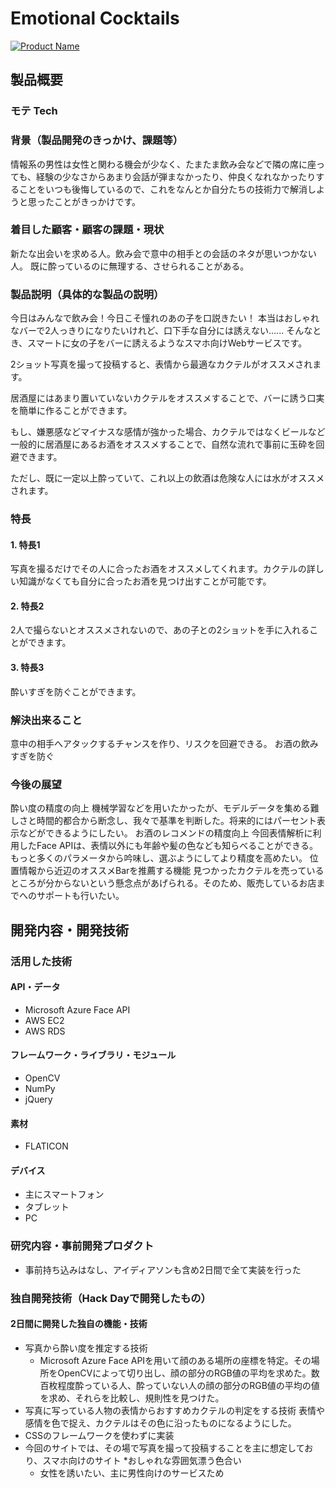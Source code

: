 # Emotional Cocktails

[![Product Name](https://raw.github.com/GabLeRoux/WebMole/master/ressources/WebMole_Youtube_Video.png)](https://www.youtube.com/channel/UC4PtjOfZTbVp9DwtJv82Lzg)

## 製品概要
### モテ Tech

### 背景（製品開発のきっかけ、課題等）
情報系の男性は女性と関わる機会が少なく、たまたま飲み会などで隣の席に座っても、経験の少なさからあまり会話が弾まなかったり、仲良くなれなかったりすることをいつも後悔しているので、これをなんとか自分たちの技術力で解消しようと思ったことがきっかけです。

### 着目した顧客・顧客の課題・現状
新たな出会いを求める人。飲み会で意中の相手との会話のネタが思いつかない人。
既に酔っているのに無理する、させられることがある。

### 製品説明（具体的な製品の説明）
今日はみんなで飲み会！今日こそ憧れのあの子を口説きたい！
本当はおしゃれなバーで2人っきりになりたいけれど、口下手な自分には誘えない......
そんなとき、スマートに女の子をバーに誘えるようなスマホ向けWebサービスです。

2ショット写真を撮って投稿すると、表情から最適なカクテルがオススメされます。

居酒屋にはあまり置いていないカクテルをオススメすることで、バーに誘う口実を簡単に作ることができます。

もし、嫌悪感などマイナスな感情が強かった場合、カクテルではなくビールなど一般的に居酒屋にあるお酒をオススメすることで、自然な流れで事前に玉砕を回避できます。

ただし、既に一定以上酔っていて、これ以上の飲酒は危険な人には水がオススメされます。

### 特長

#### 1. 特長1
写真を撮るだけでその人に合ったお酒をオススメしてくれます。カクテルの詳しい知識がなくても自分に合ったお酒を見つけ出すことが可能です。

#### 2. 特長2
2人で撮らないとオススメされないので、あの子との2ショットを手に入れることができます。

#### 3. 特長3
酔いすぎを防ぐことができます。

### 解決出来ること
意中の相手へアタックするチャンスを作り、リスクを回避できる。
お酒の飲みすぎを防ぐ

### 今後の展望
酔い度の精度の向上
	機械学習などを用いたかったが、モデルデータを集める難しさと時間的都合から断念し、我々で基準を判断した。将来的にはパーセント表示などができるようにしたい。
お酒のレコメンドの精度向上
	今回表情解析に利用したFace APIは、表情以外にも年齢や髪の色なども知らべることができる。もっと多くのパラメータから吟味し、選ぶようにしてより精度を高めたい。
位置情報から近辺のオススメBarを推薦する機能
	見つかったカクテルを売っているところが分からないという懸念点があげられる。そのため、販売しているお店までへのサポートも行いたい。

## 開発内容・開発技術
### 活用した技術
#### API・データ

* Microsoft Azure Face API
* AWS EC2
* AWS RDS

#### フレームワーク・ライブラリ・モジュール
* OpenCV
* NumPy
* jQuery

#### 素材
* FLATICON

#### デバイス
*  主にスマートフォン
*  タブレット
* PC

### 研究内容・事前開発プロダクト
* 事前持ち込みはなし、アイディアソンも含め2日間で全て実装を行った


### 独自開発技術（Hack Dayで開発したもの）
#### 2日間に開発した独自の機能・技術

* 写真から酔い度を推定する技術
    * Microsoft Azure Face APIを用いて顔のある場所の座標を特定。その場所をOpenCVによって切り出し、顔の部分のRGB値の平均を求めた。数百枚程度酔っている人、酔っていない人の顔の部分のRGB値の平均の値を求め、それらを比較し、規則性を見つけた。
* 写真に写っている人物の表情からおすすめカクテルの判定をする技術
表情や感情を色で捉え、カクテルはその色に沿ったものになるようにした。
* CSSのフレームワークを使わずに実装
* 今回のサイトでは、その場で写真を撮って投稿することを主に想定しており、スマホ向けのサイト
*おしゃれな雰囲気漂う色合い
    * 女性を誘いたい、主に男性向けのサービスため
